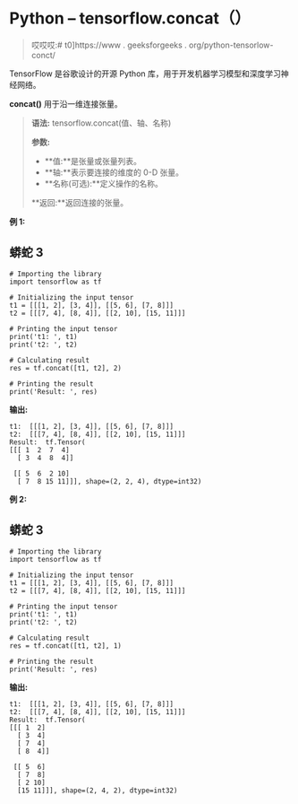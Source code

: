 # Python – tensorflow.concat（）

> 哎哎哎:# t0]https://www . geeksforgeeks . org/python-tensorlow-conct/

TensorFlow 是谷歌设计的开源 Python 库，用于开发机器学习模型和深度学习神经网络。

**concat()** 用于沿一维连接张量。

> **语法:** tensorflow.concat(值、轴、名称)
> 
> **参数:**
> 
> *   **值:**是张量或张量列表。
> *   **轴:**表示要连接的维度的 0-D 张量。
> *   **名称(可选):**定义操作的名称。
> 
> **返回:**返回连接的张量。

**例 1:**

## 蟒蛇 3

```
# Importing the library
import tensorflow as tf

# Initializing the input tensor
t1 = [[[1, 2], [3, 4]], [[5, 6], [7, 8]]]
t2 = [[[7, 4], [8, 4]], [[2, 10], [15, 11]]]

# Printing the input tensor
print('t1: ', t1)
print('t2: ', t2)

# Calculating result
res = tf.concat([t1, t2], 2)

# Printing the result
print('Result: ', res)
```

**输出:**

```
t1:  [[[1, 2], [3, 4]], [[5, 6], [7, 8]]]
t2:  [[[7, 4], [8, 4]], [[2, 10], [15, 11]]]
Result:  tf.Tensor(
[[[ 1  2  7  4]
  [ 3  4  8  4]]

 [[ 5  6  2 10]
  [ 7  8 15 11]]], shape=(2, 2, 4), dtype=int32)

```

**例 2:**

## 蟒蛇 3

```
# Importing the library
import tensorflow as tf

# Initializing the input tensor
t1 = [[[1, 2], [3, 4]], [[5, 6], [7, 8]]]
t2 = [[[7, 4], [8, 4]], [[2, 10], [15, 11]]]

# Printing the input tensor
print('t1: ', t1)
print('t2: ', t2)

# Calculating result
res = tf.concat([t1, t2], 1)

# Printing the result
print('Result: ', res)
```

**输出:**

```
t1:  [[[1, 2], [3, 4]], [[5, 6], [7, 8]]]
t2:  [[[7, 4], [8, 4]], [[2, 10], [15, 11]]]
Result:  tf.Tensor(
[[[ 1  2]
  [ 3  4]
  [ 7  4]
  [ 8  4]]

 [[ 5  6]
  [ 7  8]
  [ 2 10]
  [15 11]]], shape=(2, 4, 2), dtype=int32)

```